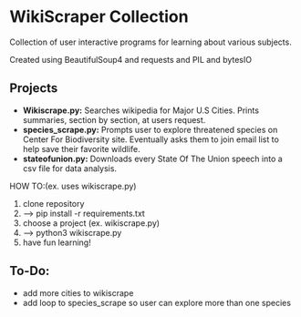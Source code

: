 # WikiScraper Collection
Collection of user interactive programs for learning about various subjects.

Created using BeautifulSoup4 and requests and PIL and bytesIO

## Projects
- <b>Wikiscrape.py:</b> Searches wikipedia for Major U.S Cities.  Prints summaries, section by section, at users request.
- <b>species_scrape.py:</b> Prompts user to explore threatened species on Center For Biodiversity site.  Eventually asks them to join email list to help save their favorite wildlife.
- <b>stateofunion.py:</b> Downloads every State Of The Union speech into a csv file for data analysis.

HOW TO:(ex. uses wikiscrape.py)
1. clone repository
2. --> pip install -r requirements.txt
3. choose a project (ex. wikiscrape.py)
4. --> python3 wikiscrape.py
5. have fun learning!
  
   
## To-Do:

- add more cities to wikiscrape
- add loop to species_scrape so user can explore more than one species

